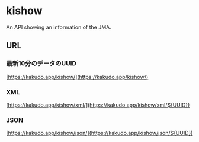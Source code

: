 # kishow
An API showing an information of the JMA.
## URL
### 最新10分のデータのUUID
[https://kakudo.app/kishow/](https://kakudo.app/kishow/)
### XML
[https://kakudo.app/kishow/xml/](https://kakudo.app/kishow/xml/${UUID})
### JSON
[https://kakudo.app/kishow/json/](https://kakudo.app/kishow/json/${UUID})